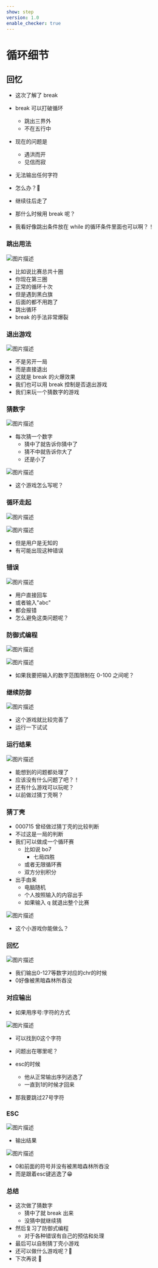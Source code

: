 ```yaml
---
show: step
version: 1.0
enable_checker: true
---
```


# 循环细节

## 回忆

- 这次了解了 break
- break 可以打破循环
  - 跳出三界外
  - 不在五行中
- 现在的问题是
  - 遇洪而开
  - 见信而寂
- 无法输出任何字符
- 怎么办？🤔

- 继续往后走了
- 那什么时候用 break 呢？
- 我看好像跳出条件放在 while 的循环条件里面也可以啊？！

### 跳出用法

![图片描述](https://doc.shiyanlou.com/courses/uid1190679-20211005-1633440033148)

- 比如说比赛总共十圈
- 你现在第三圈
- 正常的循环十次
- 但是遇到黑白旗
- 后面的都不用跑了
- 跳出循环
- break 的手法非常爆裂

### 退出游戏

![图片描述](https://doc.shiyanlou.com/courses/uid1190679-20211005-1633440987789)

- 不是另开一局
- 而是直接退出
- 这就是 break 的火爆效果
- 我们也可以用 break 控制是否退出游戏
- 我们来玩一个猜数字的游戏

### 猜数字

![图片描述](https://doc.shiyanlou.com/courses/uid1190679-20211005-1633442463717)

- 每次猜一个数字
  - 猜中了就告诉你猜中了
  - 猜不中就告诉你大了
  - 还是小了

![图片描述](https://doc.shiyanlou.com/courses/uid1190679-20211005-1633442480138)

- 这个游戏怎么写呢？

### 循环走起

![图片描述](https://doc.shiyanlou.com/courses/uid1190679-20211005-1633443205828)

![图片描述](https://doc.shiyanlou.com/courses/uid1190679-20211005-1633443234310)

- 但是用户是无知的
- 有可能出现这种错误

### 错误

![图片描述](https://doc.shiyanlou.com/courses/uid1190679-20211005-1633443286317)

- 用户直接回车
- 或者输入"abc"
- 都会报错
- 怎么避免这类问题呢？

### 防御式编程

![图片描述](https://doc.shiyanlou.com/courses/uid1190679-20211005-1633443886356)

![图片描述](https://doc.shiyanlou.com/courses/uid1190679-20211005-1633443896189)

- 如果我要把输入的数字范围限制在 0-100 之间呢？

### 继续防御

![图片描述](https://doc.shiyanlou.com/courses/uid1190679-20220504-1651633958858)


- 这个游戏就比较完善了
- 运行一下试试

### 运行结果

![图片描述](https://doc.shiyanlou.com/courses/uid1190679-20220504-1651633987374)

- 能想到的问题都处理了
- 应该没有什么问题了吧？！
- 还有什么游戏可以玩呢？
- 以前做过猜丁壳啊？

### 猜丁壳

- 000715 曾经做过猜丁壳的比较判断
- 不过这是一局的判断
- 我们可以做成一个循环赛
  - 比如说 bo7
    - 七局四胜
  - 或者无限循环赛
  - 双方分别积分
- 出手由来
  - 电脑随机
  - 个人按照输入的内容出手
  - 如果输入 q 就退出整个比赛

![图片描述](https://doc.shiyanlou.com/courses/uid1190679-20210919-1632057911165)

- 这个小游戏你能做么？


### 回忆

![图片描述](https://doc.shiyanlou.com/courses/uid1190679-20221114-1668433699539)

- 我们输出0-127等数字对应的chr的时候
- 0好像被黑暗森林所吞没

### 对应输出

- 如果用序号:字符的方式

![图片描述](https://doc.shiyanlou.com/courses/uid1190679-20221114-1668433756978)

- 可以找到0这个字符
- 问题出在哪里呢？

- esc的时候
	- 他从正常输出序列逃逸了
	- 一直到1的时候才回来
- 那我要跳过27号字符

### ESC

![图片描述](https://doc.shiyanlou.com/courses/uid1190679-20221114-1668433856007)

- 输出结果

![图片描述](https://doc.shiyanlou.com/courses/uid1190679-20221114-1668433905742)

- 0和前面的符号并没有被黑暗森林所吞没
- 而是跟着esc键逃逸了😁
### 总结

- 这次做了猜数字
  - 猜中了就 break 出来
  - 没猜中就继续猜
- 然后复习了防御式编程
  - 对于各种错误有自己的预估和处理
- 最后可以自制猜丁壳小游戏
- 还可以做什么游戏呢？🤔
- 下次再说 👋

